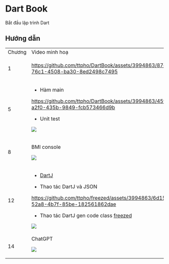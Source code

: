 # Dart Book

Bắt đầu lập trình Dart


## Hướng dẫn 



<table>
<tr>
<td> Chương </td> <td> Video minh hoạ  </td>
</tr>
<tr>
<td>
1
</td>
<td>
  
https://github.com/ttpho/DartBook/assets/3994863/87c362e5-76c1-4508-ba30-8ed2498c7495
  
</td>
</tr>
<tr>
<td>
5
</td>
<td>
  
- Hàm main


https://github.com/ttpho/DartBook/assets/3994863/45f802bd-a2f0-435b-9849-fcb573466d9b


- Unit test 

[![](https://img.youtube.com/vi/XTQKXER3xUI/maxresdefault.jpg)](https://www.youtube.com/watch?v=XTQKXER3xUI)
  
</td>
</tr>
<tr>
<td>
8
</td>
<td>
  
BMI console 

[![](https://img.youtube.com/vi/TckEQxnU6Cc/maxresdefault.jpg)](https://www.youtube.com/watch?v=TckEQxnU6Cc)
  
</td>
</tr>
  
<tr>
<td>
12
</td>
<td>
  
- [DartJ](https://dartj.web.app/#/)

- Thao tác DartJ và JSON 

https://github.com/ttpho/freezed/assets/3994863/6d15845a-52a8-4b7f-85be-182561862dae

- Thao tác DartJ gen code class [freezed](https://pub.dev/packages/freezed)

[![](https://img.youtube.com/vi/QcxYOoVNHL4/maxresdefault.jpg)](https://www.youtube.com/watch?v=QcxYOoVNHL4)
  
</td>
</tr>
  
<tr>
<td>
14
</td>
<td>
ChatGPT 

[![](https://img.youtube.com/vi/I-Ie3j_IkWo/maxresdefault.jpg)](https://www.youtube.com/watch?v=I-Ie3j_IkWo)
</td>
</tr>
  
</table>



